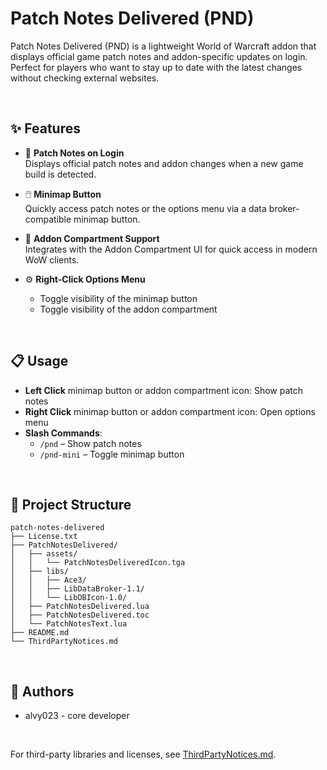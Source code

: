 # Patch Notes Delivered (PND)

Patch Notes Delivered (PND) is a lightweight World of Warcraft addon that displays official game patch notes and addon-specific updates on login. Perfect for players who want to stay up to date with the latest changes without checking external websites.

<br>

## ✨ Features

- 📌 **Patch Notes on Login**  
  Displays official patch notes and addon changes when a new game build is detected.

- 🖱️ **Minimap Button**  
  Quickly access patch notes or the options menu via a data broker-compatible minimap button.

- 📁 **Addon Compartment Support**  
  Integrates with the Addon Compartment UI for quick access in modern WoW clients.

- ⚙️ **Right-Click Options Menu**  
  - Toggle visibility of the minimap button  
  - Toggle visibility of the addon compartment

<br>

## 📋 Usage

- **Left Click** minimap button or addon compartment icon: Show patch notes  
- **Right Click** minimap button or addon compartment icon: Open options menu  
- **Slash Commands**:
  - `/pnd` – Show patch notes  
  - `/pnd-mini` – Toggle minimap button  

<br>

## 📁 Project Structure
```
patch-notes-delivered
├── License.txt
├── PatchNotesDelivered/
│   ├── assets/
│   │   └── PatchNotesDeliveredIcon.tga
│   ├── libs/
│   │   ├── Ace3/
│   │   ├── LibDataBroker-1.1/
│   │   └── LibDBIcon-1.0/
│   ├── PatchNotesDelivered.lua
│   ├── PatchNotesDelivered.toc
│   └── PatchNotesText.lua
├── README.md
└── ThirdPartyNotices.md
```

<br>

## 🧑 Authors
- alvy023 - core developer

<br>

For third-party libraries and licenses, see [ThirdPartyNotices.md](./ThirdPartyNotices.md).
